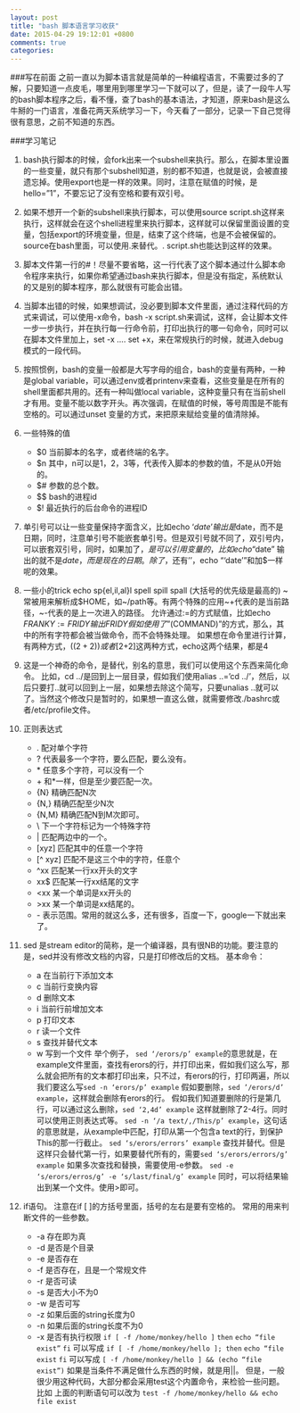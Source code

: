 ```yaml
---
layout: post
title: "bash 脚本语言学习收获"
date: 2015-04-29 19:12:01 +0800
comments: true
categories: 
---
```


###写在前面
之前一直以为脚本语言就是简单的一种编程语言，不需要过多的了解，只要知道一点皮毛，哪里用到哪里学习一下就可以了，但是，读了一段牛人写的bash脚本程序之后，看不懂，查了bash的基本语法，才知道，原来bash是这么牛掰的一门语言，准备花两天系统学习一下，今天看了一部分，记录一下自己觉得很有意思，之前不知道的东西。

<!--more-->

###学习笔记

1. bash执行脚本的时候，会fork出来一个subshell来执行。那么，在脚本里设置的一些变量，就只有那个subshell知道，别的都不知道，也就是说，会被直接遗忘掉。使用export也是一样的效果。同时，注意在赋值的时候，是hello=”1”，不要忘记了没有空格和要有双引号。

2. 如果不想开一个新的subshell来执行脚本，可以使用source script.sh这样来执行，这样就会在这个shell进程里来执行脚本，这样就可以保留里面设置的变量，包括export的环境变量，但是，结束了这个终端，也是不会被保留的。source在bash里面，可以使用.来替代。. script.sh也能达到这样的效果。

3. 脚本文件第一行的#！尽量不要省略，这一行代表了这个脚本通过什么脚本命令程序来执行，如果你希望通过bash来执行脚本，但是没有指定，系统默认的又是别的脚本程序，那么就很有可能会出错。

4. 当脚本出错的时候，如果想调试，没必要到脚本文件里面，通过注释代码的方式来调试，可以使用-x命令，bash -x script.sh来调试，这样，会让脚本文件一步一步执行，并在执行每一行命令前，打印出执行的哪一句命令，同时可以在脚本文件里加上，set -x …. set +x，来在常规执行的时候，就进入debug模式的一段代码。

5. 按照惯例，bash的变量一般都是大写字母的组合，bash的变量有两种，一种是global variable，可以通过env或者printenv来查看，这些变量是在所有的shell里面都共用的。还有一种叫做local variable，这种变量只有在当前shell才有用。变量不能以数字开头。再次强调，在赋值的时候，等号周围是不能有空格的。可以通过unset 变量的方式，来把原来赋给变量的值清除掉。

6. 一些特殊的值
	+ $0 当前脚本的名字，或者终端的名字。
	+ $n 其中，n可以是1，2，3等，代表传入脚本的参数的值，不是从0开始的。
	+ $# 参数的总个数。
	+ $$ bash的进程id
	+ $! 最近执行的后台命令的进程ID

7. 单引号可以让一些变量保持字面含义，比如echo ‘$date’ 输出是$date，而不是日期，同时，注意单引号不能嵌套单引号。但是双引号就不同了，双引号内，可以嵌套双引号，同时，如果加了$，是可以引用变量的，比如echo “$date” 输出的就不是$date，而是现在的日期。除了$，还有’’，echo “‘date’”和加$一样呢的效果。

8. 一些小的trick
	echo sp{el,il,al}l 
	spell spill spall
	(大括号的优先级是最高的)
	~常被用来解析成$HOME，如~/path等。有两个特殊的应用~+代表的是当前路径，~-代表的是上一次进入的路径。
	允许通过:=的方式赋值，比如echo ${FRANKY:=FRIDY} 输出 FRIDY
	假如使用了”$(COMMAND)”的方式，那么，其中的所有字符都会被当做命令，而不会特殊处理。
	如果想在命令里进行计算，有两种方式，$((2+2)) 或者$[2+2]这两种方式，echo这两个结果，都是4

9. 这是一个神奇的命令，是替代，别名的意思，我们可以使用这个东西来简化命令。
	比如，cd ../是回到上一层目录，假如我们使用alias ..=’cd ../’，然后，以后只要打..就可以回到上一层，如果想去除这个简写，只要unalias ..就可以了。当然这个修改只是暂时的，如果想一直这么做，就需要修改./bashrc或者/etc/profile文件。

10. 正则表达式
	- . 配对单个字符
	- ? 代表最多一个字符，要么匹配，要么没有。
	- \* 任意多个字符，可以没有一个
	- \+ 和\*一样，但是至少要匹配一次。
	- {N} 精确匹配N次
	- {N,} 精确匹配至少N次
	- {N,M} 精确匹配N到M次即可。
	- \ 下一个字符标记为一个特殊字符
	- | 匹配两边中的一个。
	- [xyz] 匹配其中的任意一个字符
	- [^ xyz] 匹配不是这三个中的字符，任意个
	- ^xx 匹配某一行xx开头的文字
	- xx$ 匹配某一行xx结尾的文字
	- <xx 某一个单词是xx开头的
	- \>xx 某一个单词是xx结尾的。
	- \- 表示范围。常用的就这么多，还有很多，百度一下，google一下就出来了。

11. sed 是stream editor的简称，是一个编译器，具有很NB的功能。要注意的是，sed并没有修改文档的内容，只是打印修改后的文档。
	基本命令：
	- a 在当前行下添加文本
	- c 当前行变换内容
	- d 删除文本
	- i 当前行前增加文本
	- p 打印文本
	- r 读一个文件
	- s 查找并替代文本
	- w 写到一个文件
	举个例子， `sed ‘/erors/p’ example`的意思就是，在example文件里面，查找有erors的行，并打印出来，假如我们这么写，那么就会把所有的文本都打印出来，只不过，有erors的行，打印两遍，所以我们要这么写`sed -n ‘erors/p’ example`
	假如要删除，`sed ’/erors/d’ example`，这样就会删除有erors的行。
	假如我们知道要删除的行是第几行，可以通过这么删除，`sed ‘2,4d’ example` 这样就删除了2-4行。同时可以使用正则表达式等。
	`sed -n ‘/a text/,/This/p’ example`，这句话的意思就是，从example中匹配，打印从第一个包含a text的行，到保护This的那一行截止。
	`sed ‘s/erors/errors’ example` 查找并替代。但是这样只会替代第一行，如果要替代所有的，需要`sed ‘s/erors/errors/g’ example`
	如果多次查找和替换，需要使用-e参数。
	`sed -e ‘s/erors/erros/g’ -e ‘s/last/final/g’ example`
	同时，可以将结果输出到某一个文件。使用>即可。

12. if语句。
	注意在if [  ]的方括号里面，括号的左右是要有空格的。
	常用的用来判断文件的一些参数。
	+ -a 存在即为真
	+ -d 是否是个目录
	+ -e 是否存在
	+ -f 是否存在，且是一个常规文件
	+ -r 是否可读
	+ -s 是否大小不为0
	+ -w 是否可写
	+ -z 如果后面的string长度为0
	+ -n 如果后面的string长度不为0
	+ -x 是否有执行权限
	`if [ -f /home/monkey/hello ]`
	`then`
	`echo “file exist”`
	`fi`
	可以写成
	`if [ -f /home/monkey/hello ]; then`
	`echo “file exist`
	`fi`
	可以写成
	```[ -f /home/monkey/hello ] && (echo “file exist”)```
	如果是当条件不满足做什么东西的时候，就是用||。
	但是，一般很少用这种代码，大部分都会采用test这个内置命令，来检验一些问题。比如
	上面的判断语句可以改为
	`test -f /home/monkey/hello && echo file exist`

